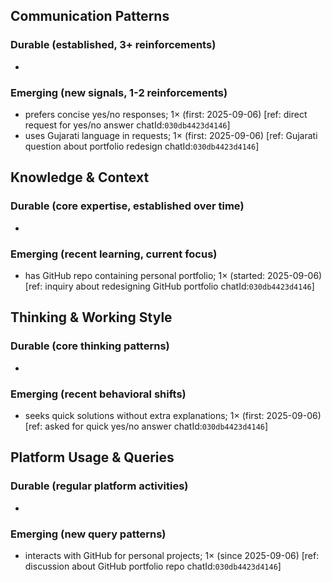 ## Communication Patterns
### Durable (established, 3+ reinforcements)
- 

### Emerging (new signals, 1-2 reinforcements)
- prefers concise yes/no responses; 1× (first: 2025-09-06) [ref: direct request for yes/no answer chatId:`030db4423d4146`]
- uses Gujarati language in requests; 1× (first: 2025-09-06) [ref: Gujarati question about portfolio redesign chatId:`030db4423d4146`]

## Knowledge & Context
### Durable (core expertise, established over time)
- 

### Emerging (recent learning, current focus)
- has GitHub repo containing personal portfolio; 1× (started: 2025-09-06) [ref: inquiry about redesigning GitHub portfolio chatId:`030db4423d4146`]

## Thinking & Working Style
### Durable (core thinking patterns)
- 

### Emerging (recent behavioral shifts)
- seeks quick solutions without extra explanations; 1× (first: 2025-09-06) [ref: asked for quick yes/no answer chatId:`030db4423d4146`]

## Platform Usage & Queries
### Durable (regular platform activities)
- 

### Emerging (new query patterns)
- interacts with GitHub for personal projects; 1× (since 2025-09-06) [ref: discussion about GitHub portfolio repo chatId:`030db4423d4146`]